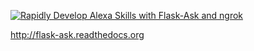 [![Rapidly Develop Alexa Skills with Flask-Ask and ngrok ](http://i.imgur.com/Tajkmdi.png)](https://www.youtube.com/watch?v=eC2zi4WIFX0)

http://flask-ask.readthedocs.org
